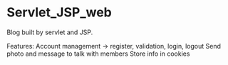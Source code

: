 # Servlet_JSP_web

Blog built by servlet and JSP.

Features:
Account management -> register, validation, login, logout
Send photo and message to talk with members
Store info in cookies
